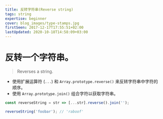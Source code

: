```yaml
---
title: 反转字符串(Reverse string)
tags: string
expertise: beginner
cover: blog_images/type-stamps.jpg
firstSeen: 2017-12-17T17:55:51+02:00
lastUpdated: 2020-10-18T14:58:09+03:00
---
```


# 反转一个字符串。
> Reverses a string.

- 使用扩展运算符 (`...`) 和 `Array.prototype.reverse()` 来反转字符串中字符的顺序。
- 使用 `Array.prototype.join()` 组合字符以获取字符串。

```js
const reverseString = str => [...str].reverse().join('');
```

```js
reverseString('foobar'); // 'raboof'
```

